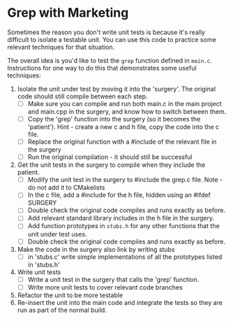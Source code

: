 Grep with Marketing
===================

Sometimes the reason you don't write unit tests is because it's really difficult to isolate a testable unit. 
You can use this code to practice some relevant techniques for that situation.

The overall idea is you'd like to test the `grep` function defined in `main.c`. 
Instructions for one way to do this that demonstrates some useful techniques:

1. Isolate the unit under test by moving it into the 'surgery'. The original code should still compile between each step.
    - [ ] Make sure you can compile and run both main.c in the main project and main.cpp in the surgery, and know how to switch between them.
    - [ ] Copy the 'grep' function into the surgery (so it becomes the 'patient'). Hint - create a new c and h file, copy the code into the c file.
    - [ ] Replace the original function with a #include of the relevant file in the surgery
    - [ ] Run the original compilation - it should still be successful
    
2. Get the unit tests in the surgery to compile when they include the patient.
    - [ ] Modify the unit test in the surgery to #include the grep.c file. Note - do not add it to CMakelists
    - [ ] In the c file, add a #include for the h file, hidden using an #ifdef SURGERY
    - [ ] Double check the original code compiles and runs exactly as before.
    - [ ] Add relevant standard library includes in the h file in the surgery.
    - [ ] Add function prototypes in `stubs.h` for any other functions that the unit under test uses.
    - [ ] Double check the original code compiles and runs exactly as before.  

3. Make the code in the surgery also link by writing stubs
     - [ ] in 'stubs.c' write simple implementations of all the prototypes listed in 'stubs.h'
   
4. Write unit tests
    - [ ] Write a unit test in the surgery that calls the 'grep' function. 
    - [ ] Write more unit tests to cover relevant code branches
   
5. Refactor the unit to be more testable
6. Re-insert the unit into the main code and integrate the tests so they are run as part of the normal build.
